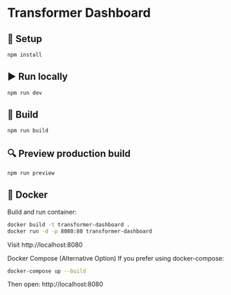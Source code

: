 # Transformer Dashboard

## 🚀 Setup

```bash
npm install
```

## ▶️ Run locally

```bash
npm run dev
```

## 🧱 Build

```bash
npm run build
```

## 🔍 Preview production build

```bash
npm run preview
```

## 🐳 Docker

Build and run container:

```bash
docker build -t transformer-dashboard .
docker run -d -p 8080:80 transformer-dashboard
```

Visit http://localhost:8080

Docker Compose (Alternative Option)
If you prefer using docker-compose:

```bash
docker-compose up --build
```

Then open: http://localhost:8080
